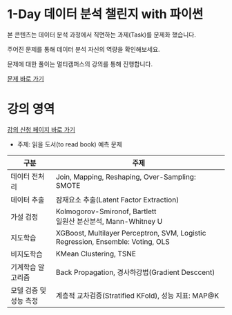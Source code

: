 # 1-Day 데이터 분석 챌린지 with 파이썬

본 콘텐츠는 데이터 분석 과정에서 직면하는 과제(Task)를 문제화 했습니다. 

주어진 문제를 통해 데이터 분석 자신의 역량을 확인해보세요.

문제에 대한 풀이는 멀티캠퍼스의 강의를 통해 진행합니다. 

[문제 바로 가기](https://github.com/sunkusun9/DS_prob1/blob/main/prob.ipynb)

# 강의 영역

[강의 신청 페이지 바로 가기](https://www.multicampus.com/em/enrolment/courseDetai?p_menu=NzUjU1VC&p_gubun=Qw==&corsCd=FA011G&corsYr=2023&corsDgrCd=10104)

* 주제: 읽을 도서(to read book) 예측 문제

|구분|주제|
|---|----|
|데이터 전처리| Join, Mapping, Reshaping, Over-Sampling: SMOTE|
|데이터 추출|잠재요소 추출(Latent Factor Extraction)|
|가설 검정|Kolmogorov-Smironof, Bartlett<br/>일원산 분산분석, Mann-Whitney U|
|지도학습| XGBoost, Multilayer Perceptron, SVM, Logistic Regression, Ensemble: Voting, OLS|
|비지도학습|KMean Clustering, TSNE|
|기계학습 알고리즘|Back Propagation, 경사하강법(Gradient Desccent)|
|모델 검증 및 성능 측정|계층적 교차검증(Stratified KFold), 성능 지표: MAP@K|
